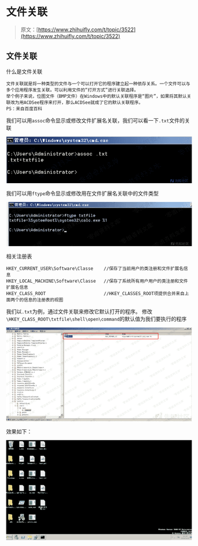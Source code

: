 # 文件关联

> 原文：[https://www.zhihuifly.com/t/topic/3522](https://www.zhihuifly.com/t/topic/3522)

## 文件关联

什么是文件关联

```
文件关联就是将一种类型的文件与一个可以打开它的程序建立起一种依存关系。一个文件可以与多个应用程序发生关联。可以利用文件的“打开方式”进行关联选择。
举个例子来说，位图文件（BMP文件）在Windows中的默认关联程序是“图片”，如果将其默认关联改为用ACDSee程序来打开，那么ACDSee就成了它的默认关联程序。
PS：来自百度百科 
```

我们可以用`assoc`命令显示或修改文件扩展名关联，我们可以看一下`.txt`文件的关联

![image](img/5498253aa3d5823eb3c045a519197076.png)

我们可以用`ftype`命令显示或修改用在文件扩展名关联中的文件类型

![image](img/536b4cfb1c5435c758850b6b35ec9ebf.png)

相关注册表

```
HKEY_CURRENT_USER\Software\Classe    //保存了当前用户的类注册和文件扩展名信息
HKEY_LOCAL_MACHINE\Software\Classe   //保存了系统所有用户用户的类注册和文件扩展名信息
HKEY_CLASS_ROOT                      //HKEY_CLASSES_ROOT项提供合并来自上面两个的信息的注册表的视图 
```

我们以`.txt`为例，通过文件关联来修改它默认打开的程序。
修改`\HKEY_CLASS_ROOT\txtfile\shell\open\command`的默认值为我们要执行的程序

![image](img/4fe5ba53c58abbba1c641a7c6c84f246.png)

效果如下：

![image](img/9a14844bf5993b0f065aba1776de8c02.png)